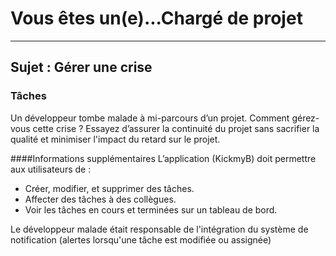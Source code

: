 # Vous êtes un(e)...Chargé de projet
---
## Sujet : Gérer une crise

### Tâches

Un développeur tombe malade à mi-parcours d’un projet. Comment gérez-vous cette crise ?  Essayez d’assurer la continuité du projet sans sacrifier la qualité et minimiser l'impact du retard sur le projet.

####Informations supplémentaires
L’application (KickmyB) doit permettre aux utilisateurs de :

- Créer, modifier, et supprimer des tâches.
- Affecter des tâches à des collègues.
- Voir les tâches en cours et terminées sur un tableau de bord.

Le développeur malade était responsable de l'intégration du système de notification (alertes lorsqu'une tâche est modifiée ou assignée)